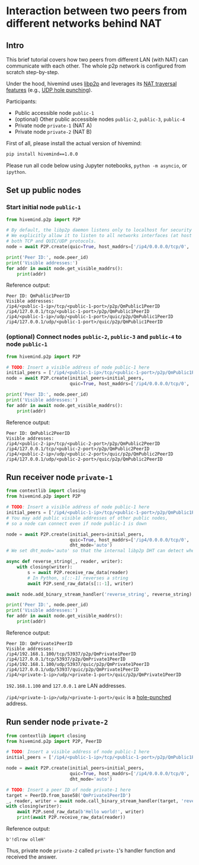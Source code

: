 # Interaction between two peers from different networks behind NAT
## Intro

This brief tutorial covers how two peers from different LAN (with NAT) can communicate with each other. The whole p2p network is configured from scratch step-by-step.

Under the hood, hivemind uses [libp2p](https://libp2p.io/) and leverages its [NAT traversal features](https://docs.libp2p.io/concepts/nat/)
(e.g., [UDP hole punching](https://en.wikipedia.org/wiki/UDP_hole_punching)).

Participants:

* Public accessible node `public-1`
* (optional) Other public accessible nodes `public-2`, `public-3`, `public-4`
* Private node `private-1` (NAT A)
* Private node `private-2` (NAT B)

First of all, please install the actual version of hivemind:

```bash
pip install hivemind==1.0.0
```

Please run all code below using Jupyter notebooks, `python -m asyncio`, or `ipython`.

## Set up public nodes

### Start initial node `public-1`

```python
from hivemind.p2p import P2P

# By default, the libp2p daemon listens only to localhost for security reasons.
# We explicitly allow it to listen to all networks interfaces (at host 0.0.0.0) and
# both TCP and QUIC/UDP protocols.
node = await P2P.create(quic=True, host_maddrs=['/ip4/0.0.0.0/tcp/0', '/ip4/0.0.0.0/udp/0/quic'])

print('Peer ID:', node.peer_id)
print('Visible addresses:')
for addr in await node.get_visible_maddrs():
    print(addr)
```

Reference output:
```
Peer ID: QmPublic1PeerID
Visible addresses:
/ip4/<public-1-ip>/tcp/<public-1-port>/p2p/QmPublic1PeerID
/ip4/127.0.0.1/tcp/<public-1-port>/p2p/QmPublic1PeerID
/ip4/<public-1-ip>/udp/<public-1-port>/quic/p2p/QmPublic1PeerID
/ip4/127.0.0.1/udp/<public-1-port>/quic/p2p/QmPublic1PeerID
```

### (optional) Connect nodes `public-2`, `public-3` and `public-4` to node `public-1`

```python
from hivemind.p2p import P2P

# TODO: Insert a visible address of node public-1 here
initial_peers = ['/ip4/<public-1-ip>/tcp/<public-1-port>/p2p/QmPublic1PeerID']
node = await P2P.create(initial_peers=initial_peers,
                        quic=True, host_maddrs=['/ip4/0.0.0.0/tcp/0', '/ip4/0.0.0.0/udp/0/quic'])

print('Peer ID:', node.peer_id)
print('Visible addresses:')
for addr in await node.get_visible_maddrs():
    print(addr)
```

Reference output:
```
Peer ID: QmPublic2PeerID
Visible addresses:
/ip4/<public-2-ip>/tcp/<public-2-port>/p2p/QmPublic2PeerID
/ip4/127.0.0.1/tcp/<public-2-port>/p2p/QmPublic2PeerID
/ip4/<public-2-ip>/udp/<public-2-port>/quic/p2p/QmPublic2PeerID
/ip4/127.0.0.1/udp/<public-2-port>/quic/p2p/QmPublic2PeerID
```

## Run receiver node `private-1`

```python
from contextlib import closing
from hivemind.p2p import P2P

# TODO: Insert a visible address of node public-1 here
initial_peers = ['/ip4/<public-1-ip>/tcp/<public-1-port>/p2p/QmPublic1PeerID']
# You may add public visible addresses of other public nodes,
# so a node can connect even if node public-1 is down

node = await P2P.create(initial_peers=initial_peers,
                        quic=True, host_maddrs=['/ip4/0.0.0.0/tcp/0', '/ip4/0.0.0.0/udp/0/quic'],
                        dht_mode='auto')
# We set dht_mode='auto' so that the internal libp2p DHT can detect whether it's reachable from the outside

async def reverse_string(_, reader, writer):
    with closing(writer):
        s = await P2P.receive_raw_data(reader)
        # In Python, s[::-1] reverses a string
        await P2P.send_raw_data(s[::-1], writer)

await node.add_binary_stream_handler('reverse_string', reverse_string)

print('Peer ID:', node.peer_id)
print('Visible addresses:')
for addr in await node.get_visible_maddrs():
    print(addr)
```

Reference output:

```
Peer ID: QmPrivate1PeerID
Visible addresses:
/ip4/192.168.1.100/tcp/53937/p2p/QmPrivate1PeerID
/ip4/127.0.0.1/tcp/53937/p2p/QmPrivate1PeerID
/ip4/192.168.1.100/udp/53937/quic/p2p/QmPrivate1PeerID
/ip4/127.0.0.1/udp/53937/quic/p2p/QmPrivate1PeerID
/ip4/<private-1-ip>/udp/<private-1-port>/quic/p2p/QmPrivate1PeerID
```

`192.168.1.100` and `127.0.0.1` are LAN addresses.

`/ip4/<private-1-ip>/udp/<private-1-port>/quic` is a [hole-punched](https://en.wikipedia.org/wiki/UDP_hole_punching) address.

## Run sender node `private-2`

```python
from contextlib import closing
from hivemind.p2p import P2P, PeerID

# TODO: Insert a visible address of node public-1 here
initial_peers = ['/ip4/<public-1-ip>/tcp/<public-1-port>/p2p/QmPublic1PeerID']

node = await P2P.create(initial_peers=initial_peers,
                        quic=True, host_maddrs=['/ip4/0.0.0.0/tcp/0', '/ip4/0.0.0.0/udp/0/quic'],
                        dht_mode='auto')

# TODO: Insert a peer ID of node private-1 here
target = PeerID.from_base58('QmPrivate1PeerID')
_, reader, writer = await node.call_binary_stream_handler(target, 'reverse_string')
with closing(writer):
    await P2P.send_raw_data(b'Hello world!', writer)
    print(await P2P.receive_raw_data(reader))
```

Reference output:
```
b'!dlrow olleH'
```

Thus, private node `private-2` called `private-1`'s handler function and received the answer.
